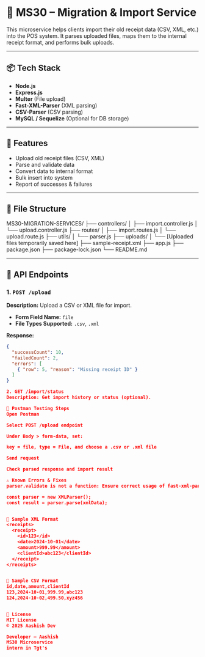 # 🧾 MS30 – Migration & Import Service

This microservice helps clients import their old receipt data (CSV, XML, etc.) into the POS system. It parses uploaded files, maps them to the internal receipt format, and performs bulk uploads.

---

## 📦 Tech Stack

- **Node.js**
- **Express.js**
- **Multer** (File upload)
- **Fast-XML-Parser** (XML parsing)
- **CSV-Parser** (CSV parsing)
- **MySQL / Sequelize** (Optional for DB storage)

---

## 🚀 Features

- Upload old receipt files (CSV, XML)
- Parse and validate data
- Convert data to internal format
- Bulk insert into system
- Report of successes & failures

---

## 📁 File Structure

MS30-MIGRATION-SERVICES/
├── controllers/
│ ├── import.controller.js
│ └── upload.controller.js
├── routes/
│ ├── import.routes.js
│ └── upload.route.js
├── utils/
│ └── parser.js
├── uploads/
│ └── [Uploaded files temporarily saved here]
├── sample-receipt.xml
├── app.js
├── package.json
├── package-lock.json
└── README.md

---

## 🔗 API Endpoints

### 1. `POST /upload`

**Description:** Upload a CSV or XML file for import.

- **Form Field Name:** `file`
- **File Types Supported:** `.csv`, `.xml`

**Response:**
```json
{
  "successCount": 10,
  "failedCount": 2,
  "errors": [
    { "row": 5, "reason": "Missing receipt ID" }
  ]
}

2. GET /import/status
Description: Get import history or status (optional).

🧪 Postman Testing Steps
Open Postman

Select POST /upload endpoint

Under Body > form-data, set:

key = file, type = File, and choose a .csv or .xml file

Send request

Check parsed response and import result

⚠️ Known Errors & Fixes
parser.validate is not a function: Ensure correct usage of fast-xml-parser. Use:

const parser = new XMLParser();
const result = parser.parse(xmlData);


📄 Sample XML Format
<receipts>
  <receipt>
    <id>123</id>
    <date>2024-10-01</date>
    <amount>999.99</amount>
    <clientId>abc123</clientId>
  </receipt>
</receipts>


📄 Sample CSV Format
id,date,amount,clientId
123,2024-10-01,999.99,abc123
124,2024-10-02,499.50,xyz456


📜 License
MIT License
© 2025 Aashish Dev

Developer – Aashish
MS30 Microservice
intern in Tgt's
